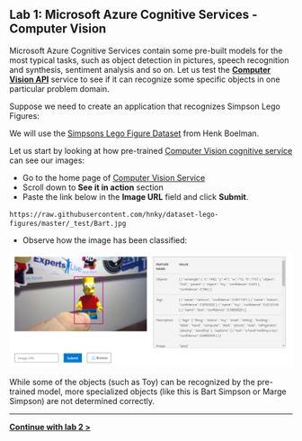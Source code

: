 
## Lab 1: Microsoft Azure Cognitive Services - Computer Vision

Microsoft Azure Cognitive Services contain some pre-built models for the most typical tasks, such as object detection in pictures, speech recognition and synthesis, sentiment analysis and so on. Let us test the **[Computer Vision API](https://azure.microsoft.com/services/cognitive-services/computer-vision/?WT.mc_id=gaic-github-heboelma)** service to see if it can recognize some specific objects in one particular problem domain. 

Suppose we need to create an application that recognizes Simpson Lego Figures:

We will use the [Simpsons Lego Figure Dataset](https://github.com/hnky/dataset-lego-figures) from Henk Boelman.

Let us start by looking at how pre-trained [Computer Vision cognitive service](https://azure.microsoft.com/services/cognitive-services/computer-vision/?WT.mc_id=gaic-github-heboelma) can see our images:

 * Go to the home page of [Computer Vision Service](https://azure.microsoft.com/services/cognitive-services/computer-vision/?WT.mc_id=gaic-github-heboelma)
 * Scroll down to **See it in action** section
 * Paste the link below in the **Image URL** field and click **Submit**.
 ```
 https://raw.githubusercontent.com/hnky/dataset-lego-figures/master/_test/Bart.jpg
 ```
 * Observe how the image has been classified:

![Computer Vision Results](docsimages/compVision.png)

While some of the objects (such as Toy) can be recognized by the pre-trained model, more specialized objects (like this is Bart Simpson or Marge Simpson) are not determined correctly.

-----

**[Continue with lab 2 >](lab-2.md)**
